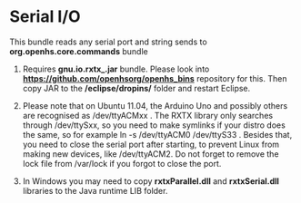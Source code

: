 # Serial I/O
This bundle reads any serial port and string sends to **org.openhs.core.commands** bundle

1. Requires **gnu.io.rxtx_<version>.jar** bundle. Please look into **https://github.com/openhsorg/openhs_bins** repository for this. Then copy JAR to the **/eclipse/dropins/** folder and restart Eclipse.

2. Please note that on Ubuntu 11.04, the Arduino Uno and possibly others are recognised as /dev/ttyACMxx . The RXTX library only searches through /dev/ttySxx, so you need to make symlinks if your distro does the same, so for example ln -s /dev/ttyACM0 /dev/ttyS33 .
Besides that, you need to close the serial port after starting, to prevent Linux from making new devices, like /dev/ttyACM2. Do not forget to remove the lock file from /var/lock if you forgot to close the port.

3. In Windows you may need to copy **rxtxParallel.dll** and **rxtxSerial.dll** libraries to the Java runtime LIB folder.